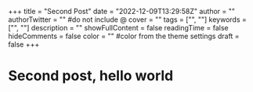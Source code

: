 +++
title = "Second Post"
date = "2022-12-09T13:29:58Z"
author = ""
authorTwitter = "" #do not include @
cover = ""
tags = ["", ""]
keywords = ["", ""]
description = ""
showFullContent = false
readingTime = false
hideComments = false
color = "" #color from the theme settings
draft = false
+++

# Second post, hello world